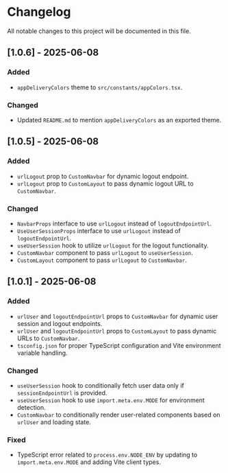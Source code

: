 # Changelog

All notable changes to this project will be documented in this file.

## [1.0.6] - 2025-06-08

### Added

-   `appDeliveryColors` theme to `src/constants/appColors.tsx`.

### Changed

-   Updated `README.md` to mention `appDeliveryColors` as an exported theme.

## [1.0.5] - 2025-06-08

### Added

-   `urlLogout` prop to `CustomNavbar` for dynamic logout endpoint.
-   `urlLogout` prop to `CustomLayout` to pass dynamic logout URL to `CustomNavbar`.

### Changed

-   `NavbarProps` interface to use `urlLogout` instead of `logoutEndpointUrl`.
-   `UseUserSessionProps` interface to use `urlLogout` instead of `logoutEndpointUrl`.
-   `useUserSession` hook to utilize `urlLogout` for the logout functionality.
-   `CustomNavbar` component to pass `urlLogout` to `useUserSession`.
-   `CustomLayout` component to pass `urlLogout` to `CustomNavbar`.

## [1.0.1] - 2025-06-08

### Added

-   `urlUser` and `logoutEndpointUrl` props to `CustomNavbar` for dynamic user session and logout endpoints.
-   `urlUser` and `logoutEndpointUrl` props to `CustomLayout` to pass dynamic URLs to `CustomNavbar`.
-   `tsconfig.json` for proper TypeScript configuration and Vite environment variable handling.

### Changed

-   `useUserSession` hook to conditionally fetch user data only if `sessionEndpointUrl` is provided.
-   `useUserSession` hook to use `import.meta.env.MODE` for environment detection.
-   `CustomNavbar` to conditionally render user-related components based on `urlUser` and loading state.

### Fixed

-   TypeScript error related to `process.env.NODE_ENV` by updating to `import.meta.env.MODE` and adding Vite client types.